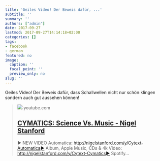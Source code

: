 ```yaml
---
title: 'Geiles Video! Der Beweis dafür, ...'
subtitle: ''
summary: ''
authors: ["admin"]
date: 2017-09-27
lastmod: 2017-09-27T14:14:18+02:00
categories: []
tags:
- facebook
- german
featured: no
image:
  caption: ''
  focal_point: ''
  preview_only: no
slug: ''
---
```

Geiles Video! Der Beweis dafür, dass Schallwellen nicht nur schön klingen sondern auch gut aussehen können!
> [![](https://i.ytimg.com/vi/Q3oItpVa9fs/maxresdefault.jpg)](https://www.youtube.com/watch?v=Q3oItpVa9fs)
> youtube.com
> ## [CYMATICS: Science Vs. Music - Nigel Stanford](https://www.youtube.com/watch?v=Q3oItpVa9fs)
>
>► NEW VIDEO Automatica: http://nigelstanford.com/y/Cytext-Automatica► Album, Apple Music, CDs & 4k Video: http://nigelstanford.com/y/Cytext-Cymatics► Spotify...


